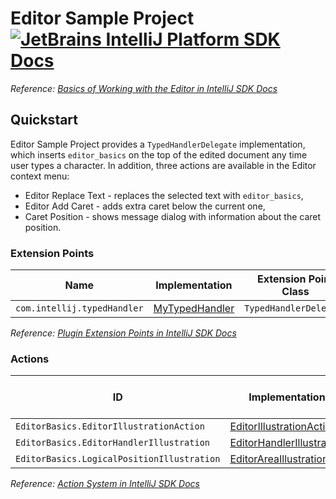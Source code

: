 # Editor Sample Project [![JetBrains IntelliJ Platform SDK Docs](https://jb.gg/badges/docs.svg)][docs]
*Reference: [Basics of Working with the Editor in IntelliJ SDK Docs][docs:editor_basics]*

## Quickstart

Editor Sample Project provides a `TypedHandlerDelegate` implementation, which inserts `editor_basics` on the top of the edited document any time user types a character.
In addition, three actions are available in the Editor context menu:

- Editor Replace Text - replaces the selected text with `editor_basics`,
- Editor Add Caret - adds extra caret below the current one,
- Caret Position - shows message dialog with information about the caret position.

### Extension Points

| Name                        | Implementation                        | Extension Point Class  |
|-----------------------------|---------------------------------------|------------------------|
| `com.intellij.typedHandler` | [MyTypedHandler][file:MyTypedHandler] | `TypedHandlerDelegate` |

*Reference: [Plugin Extension Points in IntelliJ SDK Docs][docs:ep]*

### Actions

| ID                                         | Implementation                                              | Base Action Class |
|--------------------------------------------|-------------------------------------------------------------|-------------------|
| `EditorBasics.EditorIllustrationAction`    | [EditorIllustrationAction][file:EditorIllustrationAction]   | `AnAction`        |
| `EditorBasics.EditorHandlerIllustration`   | [EditorHandlerIllustration][file:EditorHandlerIllustration] | `AnAction`        |
| `EditorBasics.LogicalPositionIllustration` | [EditorAreaIllustration][file:EditorAreaIllustration]       | `AnAction`        |

*Reference: [Action System in IntelliJ SDK Docs][docs:actions]*


[docs]: https://plugins.jetbrains.com/docs/intellij/
[docs:actions]: https://plugins.jetbrains.com/docs/intellij/basic-action-system.html
[docs:editor_basics]: https://plugins.jetbrains.com/docs/intellij/editor-basics.html
[docs:ep]: https://plugins.jetbrains.com/docs/intellij/plugin-extensions.html

[file:MyTypedHandler]: ./src/main/java/org/intellij/sdk/editor/MyTypedHandler.java
[file:EditorIllustrationAction]: ./src/main/java/org/intellij/sdk/editor/EditorIllustrationAction.java
[file:EditorHandlerIllustration]: ./src/main/java/org/intellij/sdk/editor/EditorHandlerIllustration.java
[file:EditorAreaIllustration]: ./src/main/java/org/intellij/sdk/editor/EditorAreaIllustration.java
